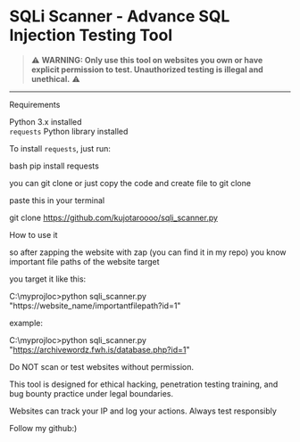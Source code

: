 # SQLi Scanner - Advance SQL Injection Testing Tool

> ⚠️ **WARNING: Only use this tool on websites you own or have explicit permission to test. Unauthorized testing is illegal and unethical.** ⚠️

---

Requirements

 Python 3.x installed  
 `requests` Python library installed  

To install `requests`, just run:

bash
pip install requests

you can git clone or just copy the code and create file
to git clone

paste this in your terminal


git clone https://github.com/kujotaroooo/sqli_scanner.py


How to use it

so after zapping the website with zap (you can find it in my repo) you know important file paths of the website target 

you target it like this:

C:\myprojloc>python sqli_scanner.py "https://website_name/importantfilepath?id=1"


example: 

C:\myprojloc>python sqli_scanner.py "https://archivewordz.fwh.is/database.php?id=1"

Do NOT scan or test websites without permission.

This tool is designed for ethical hacking, penetration testing training, and bug bounty practice under legal boundaries.

Websites can track your IP and log your actions. Always test responsibly

Follow my github:)
